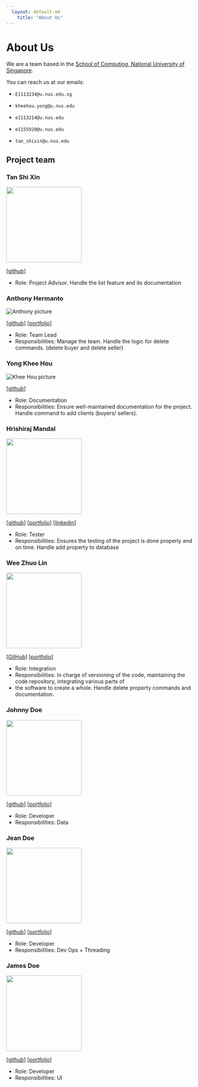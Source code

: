 ```yaml
---
  layout: default.md
    title: "About Us"
---
```


# About Us

We are a team based in the [School of Computing, National University of Singapore](http://www.comp.nus.edu.sg).

You can reach us at our emails:

- `E1113234@u.nus.edu.sg`

- `kheehou.yong@u.nus.edu`

- `e1113214@u.nus.edu`

- `e1155920@u.nus.edu`

- `tan_shixin@u.nus.edu`

## Project team
### Tan Shi Xin

<img src="images/apollo-tan.png" width="200px">

[[github](http://github.com/apollo-tan)]
* Role: Project Advisor. Handle the list feature and its documentation

### Anthony Hermanto

![Anthony picture](./images/thony-ui.png)

[[github](https://github.com/thony-ui)]
[[portfolio](https://www.anthonyhermanto.com)]

* Role: Team Lead
* Responsibilities: Manage the team. Handle the logic for delete commands. (delete buyer and delete seller)

### Yong Khee Hou

![Khee Hou picture](./images/yongkheehou.png)

[[github](https://github.com/yongkheehou)]

* Role: Documentation
* Responsibilities: Ensure well-maintained documentation for the project. Handle command to add clients (buyers/ sellers).

### Hrishiraj Mandal

<img src="images/virusrwj223.png" width="200px">

[[github](https://github.com/Virusrwj223)]
[[portfolio](https://virusrwj223.github.io/hm)]
[[linkedin](https://www.linkedin.com/in/hrishiraj-mandal)]

* Role: Tester
* Responsibilities: Ensures the testing of the project is done properly and on time. Handle add property to database

### Wee Zhuo Lin

<img src="images/jolwnn.png" width="200px">

[[GitHub](https://github.com/jolwnn)]
[[portfolio](https://jolynn-wee.vercel.app)]

* Role: Integration
* Responsibilities: In charge of versioning of the code, maintaining the code repository, integrating various parts of
* the software to create a whole. Handle delete property commands and documentation.

### Johnny Doe

<img src="images/johndoe.png" width="200px">

[[github](http://github.com/johndoe)] [[portfolio](team/johndoe.md)]

* Role: Developer
* Responsibilities: Data

### Jean Doe

<img src="images/johndoe.png" width="200px">

[[github](http://github.com/johndoe)]
[[portfolio](team/johndoe.md)]

* Role: Developer
* Responsibilities: Dev Ops + Threading

### James Doe

<img src="images/johndoe.png" width="200px">

[[github](http://github.com/johndoe)]
[[portfolio](team/johndoe.md)]

* Role: Developer
* Responsibilities: UI
